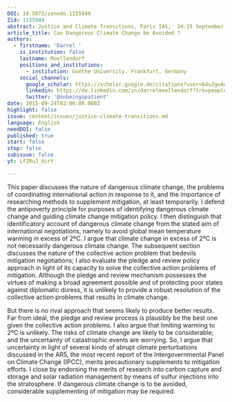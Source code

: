 ```yaml
---
DOI: 10.5072/zenodo.1155949
Zid: 1155949
abstract: Justice and Climate Transitions, Paris IAS,  24-25 September 2015 - Session 1
article_title: Can Dangerous Climate Change be Avoided ?
authors:
  - firstname: 'Darrel '
    is_institution: false
    lastname: Moellendorf
    positions_and_institutions:
      - institution: Goethe University, Frankfurt, Germany
    social_channels:
      google_scholar: https://scholar.google.de/citations?user=64uZgu4AAAAJ&hl=en
      linkedin: https://de.linkedin.com/in/darrelmoellendorf?trk=people_directory
      twitter: '@onbeingapatient'
date: 2015-09-24T02:00:00.000Z
highlight: false
issue: content/issues/justice-climate-transitions.md
language: English
needDOI: false
published: true
start: false
stop: false
subissue: false
yt: LfZRuJ_0irY

---
```


This paper discusses the nature of dangerous climate change, the problems of coordinating international action in response to it, and the importance of researching methods to supplement mitigation, at least temporarily. I defend the antipoverty principle for purposes of identifying dangerous climate change and guiding climate change mitigation policy. I then distinguish that identificatory account of dangerous climate change from the stated aim of international negotiations, namely to avoid global mean temperature warming in excess of 2ºC. I argue that climate change in excess of 2ºC is not necessarily dangerous climate change. The subsequent section discusses the nature of the collective action problem that bedevils mitigation negotiations; I also evaluate the pledge and review policy approach in light of its capacity to solve the collective action problems of mitigation. Although the pledge and review mechanism possesses the virtues of making a broad agreement possible and of protecting poor states against diplomatic duress, it is unlikely to provide a robust resolution of the collective action problems that results in climate change.

But there is no rival approach that seems likely to produce better results. Far from ideal, the pledge and review process is plausibly be the best one given the collective action problems. I also argue that limiting warming to 2ºC is unlikely. The risks of climate change are likely to be considerable; and the uncertainty of catastrophic events are worrying. So, I argue that uncertainty in light of several kinds of abrupt climate perturbations discussed in the AR5, the most recent report of the Intergovernmental Panel on Climate Change (IPCC), merits precautionary supplements to mitigation efforts. I close by endorsing the merits of research into carbon capture and storage and solar radiation management by means of sulfur injections into the stratosphere. If dangerous climate change is to be avoided, considerable supplementing of mitigation may be required.

<Youtube yt="LfZRuJ_0irY" caption="Can Dangerous Climate Change be Avoided ?" start="false" stop="false"></Youtube>